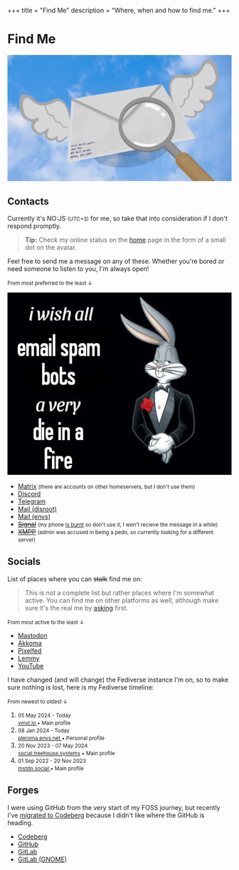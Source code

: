 +++
title = "Find Me"
description = "Where, when and how to find me."
+++

# Find Me

![envelope](envelope.png)

## Contacts

Currently it's <time><span id="clock"><noscript>NO:JS</noscript></span></time> <small>(UTC+3)</small> for me, so take that into consideration if I don't respond promptly.

> **Tip:** Check my online status on the [home](@/_index.md) page in the form of a small dot on the avatar.

Feel free to send me a message on any of these. Whether you're bored or need someone to listen to you, I'm always open!

<small>From most preferred to the least ↓</small>

![die in a fire](die-in-a-fire.jpg#end)

- [Matrix](https://matrix.to/#/@daudix:envs.net) <small>(there are accounts on other homeservers, but I don't use them)</small>
- [Discord](https://discord.com/users/650757995378114581)
- [Telegram](https://t.me/ddaudix)
- [Mail (disroot)](mailto:daudix@disroot.org)
- [Mail (envs)](mailto:daudix@envs.net)
- ~~[Signal](https://signal.me/#eu/0KKOAPEjDPbNVKFfWbNu9AHZE2od2quKOO5NxLmFqf/xA9940S5JKZbOhTwoa2wP)~~ <small>(my phone [is burnt](https://xdaforums.com/t/fix-pixel-3-qusb_bulk_cid-xxxx_sn-xxxxxxxx.4205331/) so don't use it, I won't recieve the message in a while)</small>
- ~~[XMPP](xmpp:daudix@nixnet.services)~~ <small>(admin was accused in being a pedo, so currently looking for a different server)</small>

## Socials

List of places where you can ~~stalk~~ find me on:

> This is not a complete list but rather places where I'm somewhat active. You can find me on other platforms as well, although make sure it's the real me by [asking](@/find/index.md) first.

<small>From most active to the least ↓</small>

- [Mastodon](https://social.treehouse.systems/@daudix)
- [Akkoma](https://pleroma.envs.net/daudix)
- [Pixelfed](https://pixelfed.social/Daudix)
- [Lemmy](https://lemmy.zip/u/daudix)
- [YouTube](https://www.youtube.com/@ddaudix)

I have changed (and will change) the Fediverse instance I'm on, so to make sure nothing is lost, here is my Fediverse timeline:

<small>From newest to oldest ↓</small>
<ol id="timeline">
  <li><small>05 May 2024 - Today      <br><a href="https://vmst.io/@daudix">                 vmst.io                 </a> • <span>Main profile    </span></small></li>
  <li><small>08 Jan 2024 - Today      <br><a href="https://pleroma.envs.net/daudix">         pleroma.envs.net        </a> • <span>Personal profile</span></small></li>
  <li><small>20 Nov 2023 - 07 May 2024<br><a href="https://social.treehouse.systems/@daudix">social.treehouse.systems</a> • <span>Main profile    </span></small></li>
  <li><small>01 Sep 2022 - 20 Nov 2023<br><a href="https://mstdn.social/@Daudix">            mstdn.social            </a> • <span>Main profile    </span></small></li>
</ol>

## Forges

I were using GitHub from the very start of my FOSS journey, but recently I've [migrated to Codeberg](@/blog/migration-from-github-to-codeberg/index.md) because I didn't like where the GitHub is heading.

- [Codeberg](https://codeberg.org/daudix)
- [GitHub](https://github.com/daudix)
- [GitLab](https://gitlab.com/daudix)
- [GitLab (GNOME)](https://gitlab.gnome.org/daudix)

<script type="text/javascript">
  function updateClock() {
    const options = {
      // No, I'm not in Moscow, just so happens the timezone is the same there
      timeZone: "Europe/Moscow",
      hour: "2-digit",
      minute: "2-digit",
      hour12: false,
    };
    const now = new Date().toLocaleString("en-US", options);
    const clockElement = document.getElementById("clock");
    clockElement.textContent = now;
  }

  updateClock();
  setInterval(updateClock, 1000);
</script>
